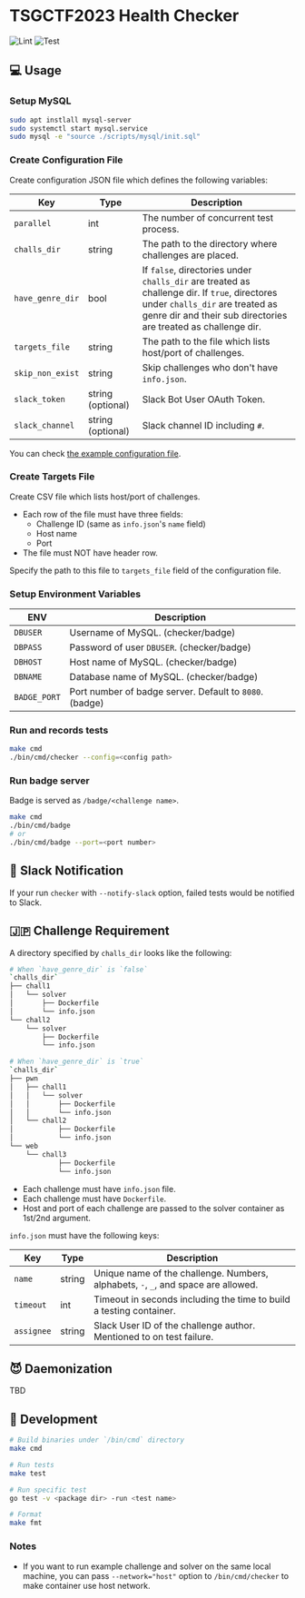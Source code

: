 # TSGCTF2023 Health Checker

![Lint](https://github.com/tsg-ut/tsgctf-checker/actions/workflows/lint.yml/badge.svg)
![Test](https://github.com/tsg-ut/tsgctf-checker/actions/workflows/test.yml/badge.svg)

## 💻 Usage

### Setup MySQL

```bash
sudo apt instlall mysql-server
sudo systemctl start mysql.service
sudo mysql -e "source ./scripts/mysql/init.sql"
```

### Create Configuration File

Create configuration JSON file which defines the following variables:

| Key | Type | Description |
|---|---|---|
| `parallel` | int | The number of concurrent test process. |
| `challs_dir` | string | The path to the directory where challenges are placed. |
| `have_genre_dir` | bool | If `false`, directories under `challs_dir` are treated as challenge dir. If `true`, directores under `challs_dir` are treated as genre dir and their sub directories are treated as challenge dir. |
| `targets_file` | string | The path to the file which lists host/port of challenges. |
| `skip_non_exist` | string | Skip challenges who don't have `info.json`. |
| `slack_token` | string (optional) | Slack Bot User OAuth Token. |
| `slack_channel` | string (optional) | Slack channel ID including `#`. |

You can check [the example configuration file](./tests/assets/config.json).

### Create Targets File

Create CSV file which lists host/port of challenges.

- Each row of the file must have three fields:
  - Challenge ID (same as `info.json`'s `name` field)
  - Host name
  - Port
- The file must NOT have header row.

Specify the path to this file to `targets_file` field of the configuration file.

### Setup Environment Variables

| ENV | Description |
|---|---|
| `DBUSER` | Username of MySQL. (checker/badge) |
| `DBPASS` | Password of user `DBUSER`. (checker/badge) |
| `DBHOST` | Host name of MySQL. (checker/badge) |
| `DBNAME` | Database name of MySQL. (checker/badge) |
| `BADGE_PORT` | Port number of badge server. Default to `8080`. (badge) |

### Run and records tests

```bash
make cmd
./bin/cmd/checker --config=<config path>
```

### Run badge server

Badge is served as `/badge/<challenge name>`.

```bash
make cmd
./bin/cmd/badge
# or
./bin/cmd/badge --port=<port number>
```

## 📢 Slack Notification

If your run `checker` with `--notify-slack` option,
failed tests would be notified to Slack.

## 🇯🇵 Challenge Requirement

A directory specified by `challs_dir` looks like the following:

```bash
# When `have_genre_dir` is `false`
`challs_dir`
├── chall1
│   └── solver
│       ├── Dockerfile
│       └── info.json
└── chall2
    └── solver
        ├── Dockerfile
        └── info.json

# When `have_genre_dir` is `true`
`challs_dir`
├── pwn
│   ├── chall1
│   │   └── solver
│   │       ├── Dockerfile
│   │       └── info.json
│   └── chall2
│           ├── Dockerfile
│           └── info.json
└── web
    └── chall3
            ├── Dockerfile
            └── info.json
```

- Each challenge must have `info.json` file.
- Each challenge must have `Dockerfile`.
- Host and port of each challenge are passed to the solver container as 1st/2nd argument.

`info.json` must have the following keys:

| Key | Type | Description |
|---|---|---|
| `name` | string | Unique name of the challenge. Numbers, alphabets, `-`, `_`, and space are allowed. |
| `timeout` | int | Timeout in seconds including the time to build a testing container. |
| `assignee` | string | Slack User ID of the challenge author. Mentioned to on test failure. |

## 😈 Daemonization

TBD

## 🌳 Development

```bash
# Build binaries under `/bin/cmd` directory
make cmd

# Run tests
make test

# Run specific test
go test -v <package dir> -run <test name>

# Format
make fmt
```

### Notes

- If you want to run example challenge and solver on the same local machine, you can pass `--network="host"` option to `/bin/cmd/checker` to make container use host network.
